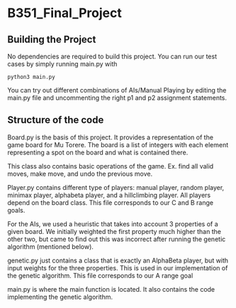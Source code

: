 # B351_Final_Project
## Building the Project
No dependencies are required to build this project. You can run our test cases by simply running main.py with
```
python3 main.py
```
You can try out different combinations of AIs/Manual Playing by editing the main.py file and uncommenting the right p1 and p2 assignment statements.

## Structure of the code
Board.py is the basis of this project. It provides a representation of the game board for Mu Torere. The board is a list of integers with each element representing a spot on the board and what is contained there.

This class also contains basic operations of the game. Ex. find all valid moves, make move, and undo the previous move.

Player.py contains different type of players: manual player, random player, minimax player, alphabeta player, and a hillclimbing player. All players depend on the board class. This file corresponds to our C and B range goals.

For the AIs, we used a heuristic that takes into account 3 properties of a given board. We initially weighted the first property much higher than the other two, but came to find out this was incorrect after running the genetic algorithm (mentioned below).

genetic.py just contains a class that is exactly an AlphaBeta player, but with input weights for the three properties. This is used in our implementation of the genetic algorithm. This file corresponds to our A range goal

main.py is where the main function is located. It also contains the code implementing the genetic algorithm.





